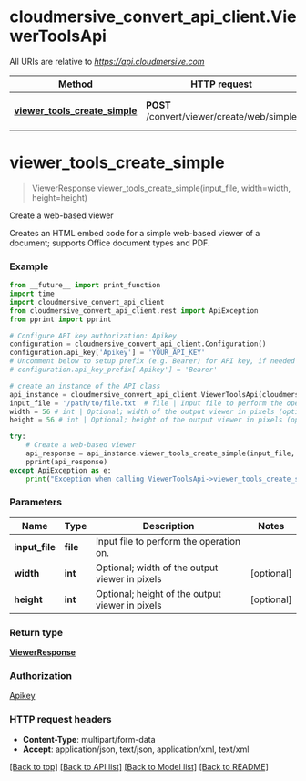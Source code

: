 # cloudmersive_convert_api_client.ViewerToolsApi

All URIs are relative to *https://api.cloudmersive.com*

Method | HTTP request | Description
------------- | ------------- | -------------
[**viewer_tools_create_simple**](ViewerToolsApi.md#viewer_tools_create_simple) | **POST** /convert/viewer/create/web/simple | Create a web-based viewer


# **viewer_tools_create_simple**
> ViewerResponse viewer_tools_create_simple(input_file, width=width, height=height)

Create a web-based viewer

Creates an HTML embed code for a simple web-based viewer of a document; supports Office document types and PDF.

### Example
```python
from __future__ import print_function
import time
import cloudmersive_convert_api_client
from cloudmersive_convert_api_client.rest import ApiException
from pprint import pprint

# Configure API key authorization: Apikey
configuration = cloudmersive_convert_api_client.Configuration()
configuration.api_key['Apikey'] = 'YOUR_API_KEY'
# Uncomment below to setup prefix (e.g. Bearer) for API key, if needed
# configuration.api_key_prefix['Apikey'] = 'Bearer'

# create an instance of the API class
api_instance = cloudmersive_convert_api_client.ViewerToolsApi(cloudmersive_convert_api_client.ApiClient(configuration))
input_file = '/path/to/file.txt' # file | Input file to perform the operation on.
width = 56 # int | Optional; width of the output viewer in pixels (optional)
height = 56 # int | Optional; height of the output viewer in pixels (optional)

try:
    # Create a web-based viewer
    api_response = api_instance.viewer_tools_create_simple(input_file, width=width, height=height)
    pprint(api_response)
except ApiException as e:
    print("Exception when calling ViewerToolsApi->viewer_tools_create_simple: %s\n" % e)
```

### Parameters

Name | Type | Description  | Notes
------------- | ------------- | ------------- | -------------
 **input_file** | **file**| Input file to perform the operation on. | 
 **width** | **int**| Optional; width of the output viewer in pixels | [optional] 
 **height** | **int**| Optional; height of the output viewer in pixels | [optional] 

### Return type

[**ViewerResponse**](ViewerResponse.md)

### Authorization

[Apikey](../README.md#Apikey)

### HTTP request headers

 - **Content-Type**: multipart/form-data
 - **Accept**: application/json, text/json, application/xml, text/xml

[[Back to top]](#) [[Back to API list]](../README.md#documentation-for-api-endpoints) [[Back to Model list]](../README.md#documentation-for-models) [[Back to README]](../README.md)

